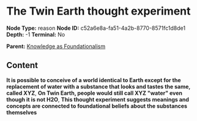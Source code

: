 # The Twin Earth thought experiment

**Node Type:** reason
**Node ID:** c52a6e8a-fa51-4a2b-8770-8571fc1d8de1
**Depth:** -1
**Terminal:** No

**Parent:** [Knowledge as Foundationalism](knowledge-as-foundationalism-thesis-025d3817-5b61-4fc3-a2ef-7f3fb1b6afd0.md)

## Content

**It is possible to conceive of a world identical to Earth except for the replacement of water with a substance that looks and tastes the same, called XYZ**, **On Twin Earth, people would still call XYZ "water" even though it is not H2O**, **This thought experiment suggests meanings and concepts are connected to foundational beliefs about the substances themselves**
